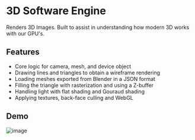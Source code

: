 # 3D Software Engine

Renders 3D Images. Built to assist in understanding how modern 3D works with our GPU's.

## Features

  - Core logic for camera, mesh, and device object
  - Drawing lines and triangles to obtain a wireframe rendering
  - Loading meshes exported from Blender in a JSON format
  - Filling the triangle with rasterization and using a Z-buffer
  - Handling light with flat shading and Gouraud shading
  - Applying textures, back-face culling and WebGL
  
## Demo

![image](https://user-images.githubusercontent.com/60115853/92313490-dcaf6500-ef91-11ea-85e8-f9ac7d9ede2c.png)
